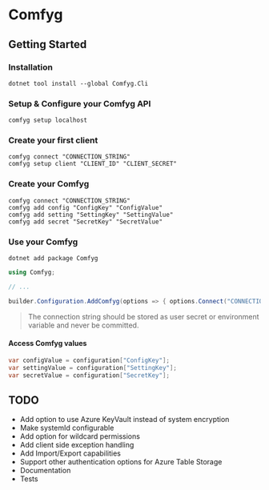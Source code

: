 # Comfyg

## Getting Started

### Installation

```shell
dotnet tool install --global Comfyg.Cli
```

### Setup & Configure your Comfyg API

```shell
comfyg setup localhost
```

### Create your first client

```shell
comfyg connect "CONNECTION_STRING"
comfyg setup client "CLIENT_ID" "CLIENT_SECRET"
```

### Create your Comfyg

```shell
comfyg connect "CONNECTION_STRING"
comfyg add config "ConfigKey" "ConfigValue"
comfyg add setting "SettingKey" "SettingValue"
comfyg add secret "SecretKey" "SecretValue"
```

### Use your Comfyg

```shellc
dotnet add package Comfyg
```

```csharp
using Comfyg;

// ...

builder.Configuration.AddComfyg(options => { options.Connect("CONNECTION_STRING"); });
```

> The connection string should be stored as user secret or environment variable and never be committed.

#### Access Comfyg values

```csharp
var configValue = configuration["ConfigKey"];
var settingValue = configuration["SettingKey"];
var secretValue = configuration["SecretKey"];
```

## TODO

- Add option to use Azure KeyVault instead of system encryption
- Make systemId configurable
- Add option for wildcard permissions
- Add client side exception handling
- Add Import/Export capabilities
- Support other authentication options for Azure Table Storage
- Documentation
- Tests
